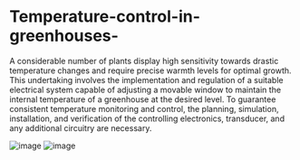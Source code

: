 # Temperature-control-in-greenhouses-
A considerable number of plants display high sensitivity towards drastic temperature changes and require precise warmth levels for optimal growth. This undertaking involves the implementation and regulation of a suitable electrical system capable of adjusting a movable window to maintain the internal temperature of a greenhouse at the desired level. To guarantee consistent temperature monitoring and control, the planning, simulation, installation, and verification of the controlling electronics, transducer, and any additional circuitry are necessary.

![image](https://github.com/VasilisNF/Temperature-control-in-greenhouses/assets/118454716/f7a0d295-91c5-404a-9f25-058fca43a56b)
![image](https://github.com/VasilisNF/Temperature-control-in-greenhouses/assets/118454716/ae5ba90d-b613-464e-bcff-6101ecedd0d5)
